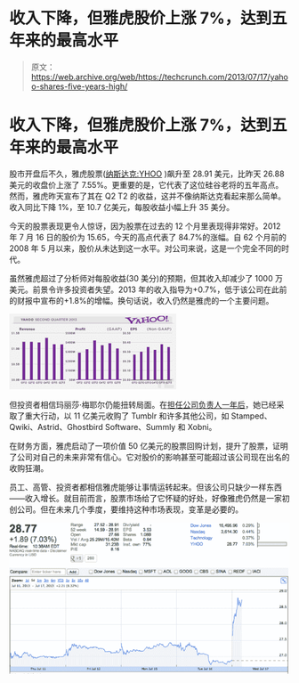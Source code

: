 # 收入下降，但雅虎股价上涨 7%，达到五年来的最高水平

> 原文：<https://web.archive.org/web/https://techcrunch.com/2013/07/17/yahoo-shares-five-years-high/>

# 收入下降，但雅虎股价上涨 7%，达到五年来的最高水平

股市开盘后不久，雅虎股票([纳斯达克:YHOO](https://web.archive.org/web/20221127062259/http://www.google.com/finance?cid=658890) )飙升至 28.91 美元，比昨天 26.88 美元的收盘价上涨了 7.55%。更重要的是，它代表了这位硅谷老将的五年高点。然而，雅虎昨天宣布了其在 Q2 T2 的收益，这并不像纳斯达克看起来那么简单。收入同比下降 1%，至 10.7 亿美元，每股收益小幅上升 35 美分。

今天的股票表现更令人惊讶，因为股票在过去的 12 个月里表现得非常好。2012 年 7 月 16 日的股价为 15.65，今天的高点代表了 84.7%的涨幅。自 62 个月前的 2008 年 5 月以来，股价从未达到这一水平。对公司来说，这是一个完全不同的时代。

虽然雅虎超过了分析师对每股收益(30 美分)的预期，但其收入却减少了 1000 万美元。前景令许多投资者失望。2013 年的收入指导为+0.7%，低于该公司在此前的财报中宣布的+1.8%的增幅。换句话说，收入仍然是雅虎的一个主要问题。

[![Screen shot 2013-07-16 at 1.23.06 PM](img/1c710fa7f38a742b17ca339b5c06c177.png)](https://web.archive.org/web/20221127062259/https://beta.techcrunch.com/wp-content/uploads/2013/07/screen-shot-2013-07-16-at-1-23-06-pm.png)

但投资者相信玛丽莎·梅耶尔仍能扭转局面。在[担任公司负责人一年后](https://web.archive.org/web/20221127062259/https://beta.techcrunch.com/2013/07/10/after-a-year-of-upgrading-yahoo-ceo-marissa-mayer-to-join-us-at-disrupt-sf/)，她已经采取了重大行动，以 11 亿美元收购了 Tumblr 和许多其他公司，如 Stamped、Qwiki、Astrid、Ghostbird Software、Summly 和 Xobni。

在财务方面，雅虎启动了一项价值 50 亿美元的股票回购计划，提升了股票，证明了公司对自己的未来非常有信心。它对股价的影响甚至可能超过该公司现在出名的收购狂潮。

员工、高管、投资者都相信雅虎能够让事情运转起来。但该公司只缺少一样东西——收入增长。就目前而言，股票市场给了它怀疑的好处，好像雅虎仍然是一家初创公司。但在未来几个季度，要维持这种市场表现，变革是必要的。

![Screen Shot 2013-07-17 at 4.38.43 PM](img/a94cc0097c6688856a7850993b9e2a4b.png)
